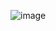 ![image](https://github.com/sidfarheen/Excel-Dashboard/assets/116721639/8cedbfa1-d800-486c-be97-25e5580751c2)
